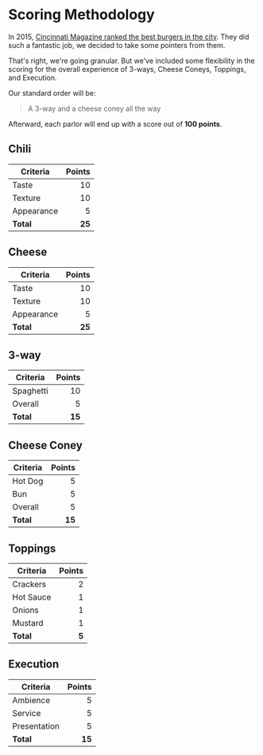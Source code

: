 # Scoring Methodology

In 2015, [Cincinnati Magazine ranked the best burgers in the city](http://www.cincinnatimagazine.com/forkopolisblog/how-we-did-it-burger-binge-2015/).  They did such a fantastic job, we decided to take some pointers from them.

That's right, we're going granular.  But we've included some flexibility in the scoring for the overall experience of 3-ways, Cheese Coneys, Toppings, and Execution.

Our standard order will be:  
> A 3-way and a cheese coney all the way

Afterward, each parlor will end up with a score out of **100 points**.  


## Chili

| Criteria      | Points       |
| ------------- |-------------:| 
| Taste      	| 10 |
| Texture      	| 10 |  
| Appearance 	| 5 |
| **Total**     | **25** |

## Cheese

| Criteria      | Points       |
| ------------- |-------------:| 
| Taste      	| 10 |
| Texture      	| 10 |  
| Appearance 	| 5 |
| **Total**     | **25** |

## 3-way

| Criteria      | Points       |
| ------------- |-------------:| 
| Spaghetti     | 10 |
| Overall      	| 5 |  
| **Total**     | **15** |

## Cheese Coney

| Criteria      | Points       |
| ------------- |-------------:| 
| Hot Dog	    | 5 |
| Bun      		| 5 |  
| Overall      	| 5 |
| **Total**     | **15** |

## Toppings

| Criteria      | Points       |
| ------------- |-------------:| 
| Crackers	    | 2 |
| Hot Sauce     | 1 |  
| Onions      	| 1 |  
| Mustard      	| 1 |
| **Total**     | **5** |

## Execution

| Criteria      | Points       |
| ------------- |-------------:| 
| Ambience	    | 5 |
| Service      	| 5 |  
| Presentation  | 5 |
| **Total**     | **15** |